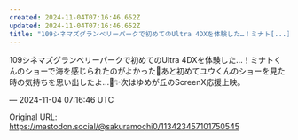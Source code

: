 ```yaml
---
created: 2024-11-04T07:16:46.652Z
updated: 2024-11-04T07:16:46.652Z
title: "109シネマズグランベリーパークで初めてのUltra 4DXを体験した…！ミナト[...]"
---
```


<p>109シネマズグランベリーパークで初めてのUltra 4DXを体験した…！ミナトくんのショーで海を感じられたのがよかった🌊あと初めてユウくんのショーを見た時の気持ちを思い出したよ…🌈✨️次はゆめが丘のScreenX応援上映。</p>

&mdash; 2024-11-04 07:16:46 UTC

Original URL: https://mastodon.social/@sakuramochi0/113423457101750545
